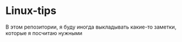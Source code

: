 # Linux-tips
В этом репозитории, я буду иногда выкладывать какие-то заметки, которые я посчитаю нужными
